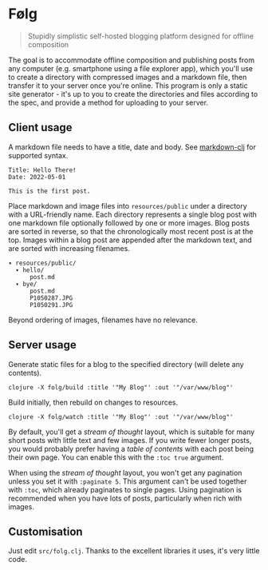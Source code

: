 # Følg

> Stupidly simplistic self-hosted blogging platform designed for offline composition

The goal is to accommodate offline composition and publishing posts from any computer (e.g. smartphone using a file explorer app), which you'll use to create a directory with compressed images and a markdown file, then transfer it to your server once you're online. This program is only a static site generator - it's up to you to create the directories and files according to the spec, and provide a method for uploading to your server.

## Client usage

A markdown file needs to have a title, date and body. See [markdown-clj](https://github.com/yogthos/markdown-clj#supported-syntax) for supported syntax.

```
Title: Hello There!
Date: 2022-05-01

This is the first post.
```

Place markdown and image files into `resources/public` under a directory with a URL-friendly name. Each directory represents a single blog post with one markdown file optionally followed by one or more images. Blog posts are sorted in reverse, so that the chronologically most recent post is at the top. Images within a blog post are appended after the markdown text, and are sorted with increasing filenames.

```
▾ resources/public/
  ▾ hello/
      post.md
  ▾ bye/
      post.md
      P1050287.JPG
      P1050291.JPG
```

Beyond ordering of images, filenames have no relevance.

## Server usage

Generate static files for a blog to the specified directory (will delete any contents).

```
clojure -X folg/build :title '"My Blog"' :out '"/var/www/blog"'
```

Build initially, then rebuild on changes to resources.

```
clojure -X folg/watch :title '"My Blog"' :out '"/var/www/blog"'
```

By default, you'll get a *stream of thought* layout, which is suitable for many short posts with little text and few images. If you write fewer longer posts, you would probably prefer having a *table of contents* with each post being their own page. You can enable this with the `:toc true` argument.

When using the *stream of thought* layout, you won't get any pagination unless you set it with `:paginate 5`. This argument can't be used together with `:toc`, which already paginates to single pages. Using pagination is recommended when you have lots of posts, particularly when rich with images.

## Customisation

Just edit `src/folg.clj`. Thanks to the excellent libraries it uses, it's very little code.
